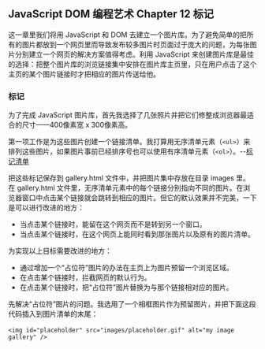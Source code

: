 ## JavaScript DOM 编程艺术 Chapter 12 标记

这一章里我们将用 JavaScript 和 DOM 去建立一个图片库。为了避免简单的把所有的图片都放到一个网页里而导致发布较多图片时页面过于庞大的问题，为每张图片分别建立一个网页的解决方案值得考虑。利用 JavaScript 来创建图片库是最佳的选择：把整个图片库的浏览链接集中安排在图片库主页里，只在用户点击了这个主页的某个图片链接时才把相应的图片传送给他。

### 标记

为了完成 JavaScript 图片库，首先我选择了几张照片并把它们修整成浏览器最适合的尺寸——400像素宽 x 300像素高。

第一项工作是为这些图片创建一个链接清单。我打算用无序清单元素（`<ul>`）来排列这些图片，如果图片事前已经排序号也可以使用有序清单元素（`<ol>`）。--[标记清单](https://github.com/Virgil0113/JavaScript-Foundation-Notes/blob/master/JavaScriptDomCode/Demo3/gallery.html)

把这些标记保存到 gallery.html 文件中，并把图片集中存放在目录 images 里。在 gallery.html 文件里，无序清单元素中的每个链接分别指向不同的图片。在浏览器窗口中点击某个链接就会跳转到相应的图片。但它的默认效果并不完美，一下是可以进行改进的地方：

- 当点击某个链接时，能留在这个网页而不是转到另一个窗口。
- 当点击某个链接时，在这个网页上能同时看到那张图片以及原有的图片清单。

为实现以上目标需要改进的地方：

- 通过增加一个“占位符”图片的办法在主页上为图片预留一个浏览区域。
- 在点击某个链接时，拦截网页的默认行为。
- 在点击某个链接时，把“占位符”图片替换为与那个链接相对应的图片。

先解决“占位符”图片的问题。我选用了一个相框图片作为预留图片，并把下面这段代码插入到图片清单的末尾：

​                  `<img id="placeholder" src="images/placeholder.gif" alt="my image gallery" />`

